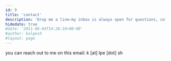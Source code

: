 ```yaml
---
id: 9
title: 'contact'
description: 'Drop me a line—my inbox is always open for questions, collabs, or thoughtful conversations.'
hidedate: true
#date: '2011-06-04T14:26:16+00:00'
#author: kalpesh
#layout: page
---
```



you can reach out to me on this email: k [at] lpe [dot] sh

